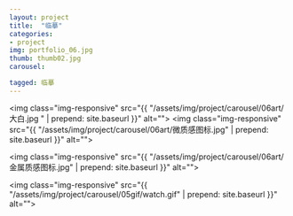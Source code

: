 ```yaml
---
layout: project
title:  "临摹"
categories:
- project
img: portfolio_06.jpg
thumb: thumb02.jpg
carousel:

tagged: 临摹
---
```

<img class="img-responsive" src="{{ "/assets/img/project/carousel/06art/大白.jpg
" | prepend: site.baseurl }}" alt="">
<img class="img-responsive" src="{{ "/assets/img/project/carousel/06art/微质感图标.jpg" | prepend: site.baseurl }}" alt="">

<img class="img-responsive" src="{{ "/assets/img/project/carousel/06art/金属质感图标.jpg" | prepend: site.baseurl }}" alt="">

<img class="img-responsive" src="{{ "/assets/img/project/carousel/05gif/watch.gif" | prepend: site.baseurl }}" alt="">




